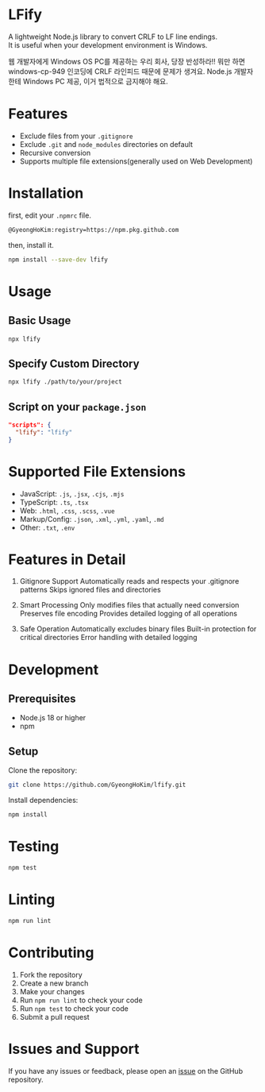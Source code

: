 # LFify

A lightweight Node.js library to convert CRLF to LF line endings.  
It is useful when your development environment is Windows.  

웹 개발자에게 Windows OS PC를 제공하는 우리 회사, 당장 반성하라!! 뭐만 하면 windows-cp-949 인코딩에 CRLF 라인피드 때문에 문제가 생겨요. Node.js 개발자한테 Windows PC 제공, 이거 법적으로 금지해야 해요.

# Features

 - Exclude files from your `.gitignore`
 - Exclude `.git` and `node_modules` directories on default
 - Recursive conversion
 - Supports multiple file extensions(generally used on Web Development)

 # Installation

first, edit your `.npmrc` file.

```bash
@GyeongHoKim:registry=https://npm.pkg.github.com
```

then, install it.

```bash
npm install --save-dev lfify
```

# Usage

## Basic Usage

```bash
npx lfify
```

## Specify Custom Directory

```bash
npx lfify ./path/to/your/project
```

## Script on your `package.json`

```json
"scripts": {
  "lfify": "lfify"
}
```

# Supported File Extensions

- JavaScript: `.js`, `.jsx`, `.cjs`, `.mjs`
- TypeScript: `.ts`, `.tsx`
- Web: `.html`, `.css`, `.scss`, `.vue`
- Markup/Config: `.json`, `.xml`, `.yml`, `.yaml`, `.md`
- Other: `.txt`, `.env`

# Features in Detail

1. Gitignore Support
Automatically reads and respects your .gitignore patterns
Skips ignored files and directories

2. Smart Processing
Only modifies files that actually need conversion
Preserves file encoding
Provides detailed logging of all operations

3. Safe Operation
Automatically excludes binary files
Built-in protection for critical directories
Error handling with detailed logging

# Development

## Prerequisites

- Node.js 18 or higher
- npm

## Setup

Clone the repository:

```bash
git clone https://github.com/GyeongHoKim/lfify.git
```

Install dependencies:

```bash
npm install
```

# Testing

```bash
npm test
```

# Linting

```bash
npm run lint
```

# Contributing

1. Fork the repository
2. Create a new branch
3. Make your changes
4. Run `npm run lint` to check your code
5. Run `npm test` to check your code
6. Submit a pull request

# Issues and Support

If you have any issues or feedback, please open an [issue](https://github.com/GyeongHoKim/lfify/issues) on the GitHub repository.
